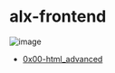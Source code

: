 # alx-frontend
![image](https://github.com/IamNaeto/alx-frontend/assets/105589308/9bcbbd7e-bc08-482c-8d7e-c128cf0775c3)

- [0x00-html_advanced](https://github.com/sw-ouahmane/alx-frontend/tree/main/0x00-html_advanced)
